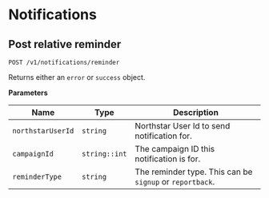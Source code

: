 # Notifications

## Post relative reminder

```
POST /v1/notifications/reminder
```

Returns either an `error` or `success` object.

**Parameters**

Name | Type | Description
--- | --- | ---
`northstarUserId` | `string` | Northstar User Id to send notification for.
`campaignId` | `string::int` | The campaign ID this notification is for.
`reminderType` | `string` | The reminder type. This can be `signup` or `reportback`.
